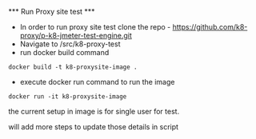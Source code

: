 *** Run Proxy site test ***
- In order to run proxy site test clone the repo - https://github.com/k8-proxy/p-k8-jmeter-test-engine.git
- Navigate to /src/k8-proxy-test
- run docker build command 
```
docker build -t k8-proxysite-image .
```
- execute docker run command to run the image
``` 
docker run -it k8-proxysite-image
```
the current setup in image is for single user for test. 

will add more steps to update those details in script